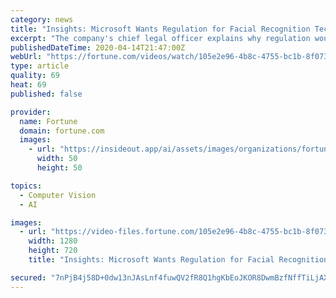 ```yaml
---
category: news
title: "Insights: Microsoft Wants Regulation for Facial Recognition Tech"
excerpt: "The company's chief legal officer explains why regulation would be good for this type of tech."
publishedDateTime: 2020-04-14T21:47:00Z
webUrl: "https://fortune.com/videos/watch/105e2e96-4b8c-4755-bc1b-8f073dd6eda7"
type: article
quality: 69
heat: 69
published: false

provider:
  name: Fortune
  domain: fortune.com
  images:
    - url: "https://insideout.app/ai/assets/images/organizations/fortune.com-50x50.jpg"
      width: 50
      height: 50

topics:
  - Computer Vision
  - AI

images:
  - url: "https://video-files.fortune.com/105e2e96-4b8c-4755-bc1b-8f073dd6eda7/Images/posterImage-ver1-1280x720.jpg"
    width: 1280
    height: 720
    title: "Insights: Microsoft Wants Regulation for Facial Recognition Tech"

secured: "7nPjB4j58D+0dw13nJAsLnf4fuwQV2fR8Q1hgKbEoJKOR8DwmBzfNffTiLjAXTflC67BI6MP1nOpAk8UQutzzEkRe0fj3jWhYMjsUxOEz2kbd0kQniqFOsWD2u22gJAP6JaUbMiLUSxWprRsdOKWaMErK4ZoQ2B/9cf77WQRBY7xJs/7lBoBdJxOYgD3V4/XjmjYdtgQR4H9E9lZaGPpIDT1siXk3UyEVh3f4HgHss9yQHohAgon9eZoxtJyTmYn57Ks/cyp7SBoGPWRepNeEaBrZfttr9NaSxBiw955Z1jXLGIJEWOq3g71p9Ht+pKexgUmPlm+wXl5Ti7erGDZNKh9JoO+J7+cgYLsl/aruwXvISVdZmcjvyrwKmQ6ca8ATzS6j053eHS9ClPqpBSNpJY1zRuNPhXf03Ni1KhrcL36cRn6MYwVtECVCugbjs2daBHQHSqhmyygGGJzS3aT33Cxh2a7okkiiVQm8jRsKmc=;+vJo4V/A9VhEWqTOG9JNyw=="
---
```


